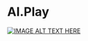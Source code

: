 # AI.Play
 
[![IMAGE ALT TEXT HERE](https://img.youtube.com/vi/DQIaus4z77c/0.jpg)](https://youtu.be/DQIaus4z77c)

